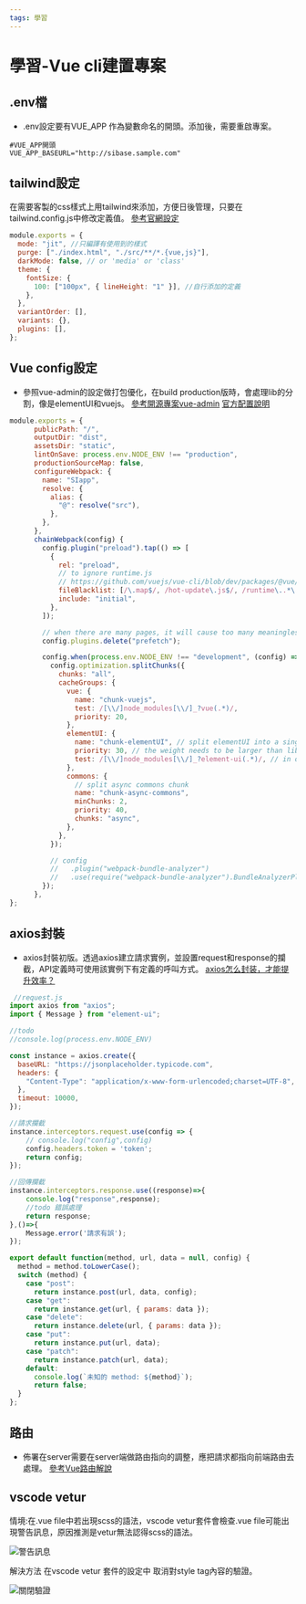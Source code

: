 ```yaml
---
tags: 學習
---
```

# 學習-Vue cli建置專案

## .env檔
* .env設定要有VUE_APP 作為變數命名的開頭。添加後，需要重啟專案。 
```.env
#VUE_APP開頭
VUE_APP_BASEURL="http://sibase.sample.com"
```

## tailwind設定

在需要客製的css樣式上用tailwind來添加，方便日後管理，只要在tailwind.config.js中修改定義值。
[參考官網設定](https://tailwindcss.com/docs/installation)
```javascript
module.exports = {
  mode: "jit", //只編譯有使用到的樣式
  purge: ["./index.html", "./src/**/*.{vue,js}"],
  darkMode: false, // or 'media' or 'class'
  theme: {
    fontSize: {
      100: ["100px", { lineHeight: "1" }], //自行添加的定義
    },
  },
  variantOrder: [],
  variants: {},
  plugins: [],
};
```


## Vue config設定

* 參照vue-admin的設定做打包優化，在build production版時，會處理lib的分割，像是elementUI和vuejs。
[參考開源專案vue-admin](https://github.com/PanJiaChen/vue-element-admin)
[官方配置說明](https://cli.vuejs.org/zh/config/#vue-config-js)

```javascript
module.exports = {
      publicPath: "/",
      outputDir: "dist",
      assetsDir: "static",
      lintOnSave: process.env.NODE_ENV !== "production",
      productionSourceMap: false,
      configureWebpack: {
        name: "SIapp",
        resolve: {
          alias: {
            "@": resolve("src"),
          },
        },
      },
      chainWebpack(config) {
        config.plugin("preload").tap(() => [
          {
            rel: "preload",
            // to ignore runtime.js
            // https://github.com/vuejs/vue-cli/blob/dev/packages/@vue/cli-service/lib/config/app.js#L171
            fileBlacklist: [/\.map$/, /hot-update\.js$/, /runtime\..*\.js$/],
            include: "initial",
          },
        ]);

        // when there are many pages, it will cause too many meaningless requests
        config.plugins.delete("prefetch");

        config.when(process.env.NODE_ENV !== "development", (config) => {
          config.optimization.splitChunks({
            chunks: "all",
            cacheGroups: {
              vue: {
                name: "chunk-vuejs",
                test: /[\\/]node_modules[\\/]_?vue(.*)/,
                priority: 20,
              },
              elementUI: {
                name: "chunk-elementUI", // split elementUI into a single    package
                priority: 30, // the weight needs to be larger than libs and app or it will be packaged into libs or app
                test: /[\\/]node_modules[\\/]_?element-ui(.*)/, // in order to adapt to cnpm
              },
              commons: {
                // split async commons chunk
                name: "chunk-async-commons",
                minChunks: 2,
                priority: 40,
                chunks: "async",
              },
            },
          });

          // config
          //   .plugin("webpack-bundle-analyzer")
          //   .use(require("webpack-bundle-analyzer").BundleAnalyzerPlugin);
        });
      },
};

```

## axios封裝
* axios封裝初版。透過axios建立請求實例，並設置request和response的攔截，API定義時可使用該實例下有定義的呼叫方式。
[axios怎么封装，才能提升效率？](https://zhuanlan.zhihu.com/p/136035219)

```javascript
 //request.js
import axios from "axios";
import { Message } from "element-ui";

//todo
//console.log(process.env.NODE_ENV)

const instance = axios.create({
  baseURL: "https://jsonplaceholder.typicode.com",
  headers: {
    "Content-Type": "application/x-www-form-urlencoded;charset=UTF-8",
  },
  timeout: 10000,
});

//請求攔截
instance.interceptors.request.use(config => {
    // console.log("config",config)
    config.headers.token = 'token';
    return config;
});

//回傳攔截
instance.interceptors.response.use((response)=>{
    console.log("response",response);
    //todo 錯誤處理
    return response;
},()=>{
    Message.error('請求有誤');
});

export default function(method, url, data = null, config) {
  method = method.toLowerCase();
  switch (method) {
    case "post":
      return instance.post(url, data, config);
    case "get":
      return instance.get(url, { params: data });
    case "delete":
      return instance.delete(url, { params: data });
    case "put":
      return instance.put(url, data);
    case "patch":
      return instance.patch(url, data);
    default:
      console.log(`未知的 method: ${method}`);
      return false;
  }
};
```


## 路由
* 佈署在server需要在server端做路由指向的調整，應把請求都指向前端路由去處理。
[參考Vue路由解說](https://book.vue.tw/CH4/4-1-vue-router-intro.html)
 
 
## vscode vetur
情境:在.vue file中若出現scss的語法，vscode vetur套件會檢查.vue file可能出現警告訊息，原因推測是vetur無法認得scss的語法。

![警告訊息](https://i.imgur.com/SL4En2X.jpg)

解決方法
在vscode vetur 套件的設定中 取消對style tag內容的驗證。

![關閉驗證](https://i.imgur.com/zHGjiiq.jpg)

